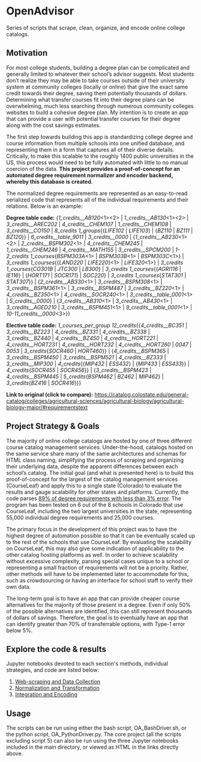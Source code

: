 # OpenAdvisor

Series of scripts that scrape, clean, organize, and encode online college catalogs.

## Motivation

For most college students, building a degree plan can be complicated and generally limited to whatever their school’s advisor suggests. Most students don’t realize they may be able to take courses outside of their university system at community colleges (locally or online) that give the exact same credit towards their degree, saving them potentially thousands of dollars. Determining what transfer courses fit into their degree plans can be overwhelming, much less searching through numerous community colleges websites to build a cohesive degree plan. My intention is to create an app that can provide a user with potential transfer courses for their degree along with the cost savings estimates.

The first step towards building this app is standardizing college degree and course information from multiple schools into one unified database, and representing them in a form that captures all of their diverse details. Critically, to make this scalable to the roughly 1400 public universities in the US, this process would need to be fully automated with little to no manual coercion of the data. **This project provides a proof-of-concept for an automated degree requirement normalizer and encoder backend, whereby this database is created.**

The normalized degree requirements are represented as an easy-to-read serialized code that represents all of the individual requirements and their relations. Below is an example:

**Degree table code:** {_1_credits__AB120_<1><2> | _1_credits__AB130_<1><2> | _3_credits__AREC202_ | _4_credits__CHEM107_ |
_1_credits__CHEM108_ | _3_credits__CO150_ | _8_credits_ _1_groups_{{_LIFE102_ | _LIFE103_} | {_BZ110_ | _BZ111_ | _BZ120_}} |
_6_credits__table_9011_ | _3_credits__0000_ | {_1_credits__AB230_<1><2> | _2_credits__BSPM302_<1> | _4_credits__CHEM245_ |
_1_credits__CHEM246_ | _4_credits__MATH155_ | _3_credits__SPCM200_ | _1-2_credits_ _1_courses_{_BSPM303A_<1> | _BSPM303B_<1> |
_BSPM303C_<1>} | _3_credits_ _1_courses_{{_LAND220_ | _LIFE220_}<1> | _LIFE320_<1>} | _3_credits_ _1_courses_{_CO301B_ | _JTC300_
| _LB300_} | _3_credits_ _1_courses_{{_AGRI116_ | _IE116_} | {_HORT171_ | _SOCR171_} | _SOC220_} | _3_credits_
_1_courses_{_STAT301_ | _STAT307_}} | {_2_credits__AB330_<1> | _3_credits__BSPM308_<1> | _3_credits__BSPM361_<1> |
_3_credits__BSPM487_ | _3_credits__BZ220_<1> | _4_credits__BZ350_<1> | _4_credits__SOCR240_<1> | _3_credits__table_0001_<1> |
_5_credits__0000_} | {_3_credits__AB310_<1> | _3_credits__AB430_<1> | _3_credits__AGED210_ | _3_credits__BSPM451_<1> |
_9_credits__table_0001_<1> | _10-11_credits__0000_<3>}}

**Elective table code:** _1_courses_per_group_ _12_credits_{{_4_credits__BC351_ | _3_credits__BZ223_ | _4_credits__BZ331_ |
_4_credits__BZ338_ | _3_credits__BZ440_ | _4_credits__BZ450_ | _4_credits__HORT221_ | _4_credits__HORT231_ | _4_credits__HORT232_
| _4_credits__HORT260_ | _0047_ | _0053_ | _3_credits_{_SOCR460_ | _HORT460_}} | {_4_credits__BSPM365_ | _3_credits__BSPM450_ |
_3_credits__BSPM521_ | _4_credits__BZ333_ | _3_credits__MIP300_ | _4_credits_{{_MIP432_ | _ESS432_} | {_MIP433_ | _ESS433_}} |
_4_credits_{_SOCR455_ | _SOCR456_}} | {_3_credits__BSPM423_ | _4_credits__BSPM445_ | _5_credits_{_BSPM462_ | _BZ462_ | _MIP462_} |
_3_credits_{_BZ416_ | _SOCR416_}}}

**Link to original (click to compare):** https://catalog.colostate.edu/general-catalog/colleges/agricultural-sciences/agricultural-biology/agricultural-biology-major/#requirementstext

## Project Strategy & Goals
The majority of online college catalogs are hosted by one of three different course catalog management services. Under-the-hood, catalogs hosted on the same service share many of the same architectures and schemas for HTML class naming, simplifying the process of scraping and organizing their underlying data, despite the apparent differences between each school’s catalog. The initial goal (and what is presented here) is to build this proof-of-concept for the largest of the catalog management services (CourseLeaf) and apply this to a single state (Colorado) to evaluate the results and gauge scalability for other states and platforms. Currently, the code parses [89% of degree requirements with less than 3% error](https://docs.google.com/spreadsheets/d/1CiO7VhkK77kv7XbQqJbG4GZPrAtPQz1u/edit?usp=sharing&ouid=116854119867757511877&rtpof=true&sd=true). The program has been tested on 6 out of the 8 schools in Colorado that use CourseLeaf, including the two largest universities in the state, representing 55,000 individual degree requirements and 25,000 courses. 

The primary focus in the development of this project was to have the highest degree of automation possible so that it can be eventually scaled up to the rest of the schools that use CourseLeaf. By evaluating the scalability on CourseLeaf, this may also give some indication of applicability to the other catalog hosting platforms as well. In order to achieve scalability without excessive complexity, parsing special cases unique to a school or representing a small fraction of requirements will not be a priority. Rather, other methods will have to be implemented later to accommodate for this, such as crowdsourcing or having an interface for school staff to verify their own data. 

The long-term goal is to have an app that can provide cheaper course alternatives for the majority of those present in a degree. Even if only 50% of the possible alternatives are identified, this can still represent thousands of dollars of savings. Therefore, the goal is to eventually have an app that can identify greater than 70% of transferrable options, with Type-1 error below 5%.

## Explore the code & results
Jupyter notebooks devoted to each section's methods, individual strategies, and code are listed below:
1.	[Web-scraping and Data Collection](http://stephentcasey.com/oa_part1.html)
2.	[Normalization and Transformation](http://stephentcasey.com/oa_part2.html)
3.	[Integration and Encoding](http://stephentcasey.com/oa_part3.html)

## Usage
The scripts can be run using either the bash script, OA_BashDriver.sh, or the python script, OA_PythonDriver.py. The core project (all the scripts excluding script 5) can also be run using the three Jupyter notebooks included in the main directory, or viewed as HTML in the links directly above. 


